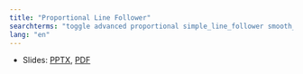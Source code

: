 ```yaml
---
title: "Proportional Line Follower"
searchterms: "toggle advanced proportional simple_line_follower smooth_line_follower three_stage_line_follower 3_stage_line_follower proportional_line_follower light_sensor moving color colour colour_sensor linefollower line_follower line"
lang: "en"
---
```

 <ul>
 <li class="ng-binding">Slides:
 <a href="translations/en-us/advanced/LineFollower.pptx">PPTX</a>,
 <a href="translations/en-us/advanced/LineFollower.pdf">PDF</a>
 </li>
 </ul>
